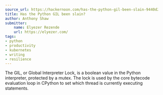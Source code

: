 ```yaml
---
source_url: https://hackernoon.com/has-the-python-gil-been-slain-9440d28fa93d
title: Has the Python GIL been slain?
author: Anthony Shaw
submitter:
    name: Elyezer Rezende
    url: https://elyezer.com/
tags:
- python
- productivity
- kubernetes
- writing
- resilience
---
```


The GIL, or Global Interpreter Lock, is a boolean value in the Python interpreter, protected by a mutex. The lock is used by the core bytecode evaluation loop in CPython to set which thread is currently executing statements.
